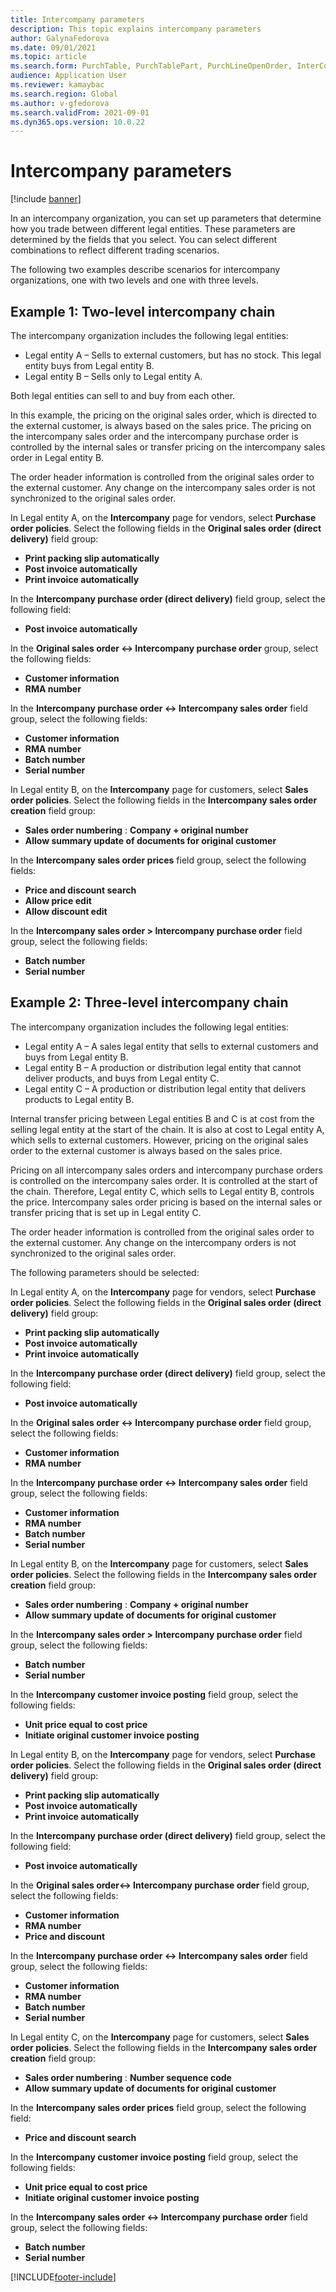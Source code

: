 ```yaml
---
title: Intercompany parameters
description: This topic explains intercompany parameters
author: GalynaFedorova
ms.date: 09/01/2021
ms.topic: article
ms.search.form: PurchTable, PurchTablePart, PurchLineOpenOrder, InterCompanyTradingRelationSetupCustomer
audience: Application User
ms.reviewer: kamaybac
ms.search.region: Global
ms.author: v-gfedorova
ms.search.validFrom: 2021-09-01
ms.dyn365.ops.version: 10.0.22
---
```


# Intercompany parameters

[!include [banner](../../includes/banner.md)]

In an intercompany organization, you can set up parameters that determine how you trade between different legal entities. These parameters are determined by the fields that you select. You can select different combinations to reflect different trading scenarios.

The following two examples describe scenarios for intercompany organizations, one with two levels and one with three levels.

## Example 1: Two-level intercompany chain

The intercompany organization includes the following legal entities:

- Legal entity A – Sells to external customers, but has no stock. This legal entity buys from Legal entity B.
- Legal entity B – Sells only to Legal entity A.

Both legal entities can sell to and buy from each other.

In this example, the pricing on the original sales order, which is directed to the external customer, is always based on the sales price. The pricing on the intercompany sales order and the intercompany purchase order is controlled by the internal sales or transfer pricing on the intercompany sales order in Legal entity B.

The order header information is controlled from the original sales order to the external customer. Any change on the intercompany sales order is not synchronized to the original sales order.

In Legal entity A, on the **Intercompany** page for vendors, select **Purchase order policies**. Select the following fields in the **Original sales order (direct delivery)** field group:

- **Print packing slip automatically**
- **Post invoice automatically**
- **Print invoice automatically**

In the **Intercompany purchase order (direct delivery)** field group, select the following field:

- **Post invoice automatically**

In the **Original sales order <-> Intercompany purchase order** group, select the following fields:

- **Customer information**
- **RMA number**

In the **Intercompany purchase order <-> Intercompany sales order** field group, select the following fields:

- **Customer information**
- **RMA number**
- **Batch number**
- **Serial number**

In Legal entity B, on the **Intercompany** page for customers, select **Sales order policies**. Select the following fields in the **Intercompany sales order creation** field group:

- **Sales order numbering** : **Company + original number**
- **Allow summary update of documents for original customer**

In the **Intercompany sales order prices** field group, select the following fields:

- **Price and discount search**
- **Allow price edit**
- **Allow discount edit**

In the **Intercompany sales order \> Intercompany purchase order** field group, select the following fields:

- **Batch number**
- **Serial number**

## Example 2: Three-level intercompany chain

The intercompany organization includes the following legal entities:

- Legal entity A – A sales legal entity that sells to external customers and buys from Legal entity B.
- Legal entity B – A production or distribution legal entity that cannot deliver products, and buys from Legal entity C.
- Legal entity C – A production or distribution legal entity that delivers products to Legal entity B.

Internal transfer pricing between Legal entities B and C is at cost from the selling legal entity at the start of the chain. It is also at cost to Legal entity A, which sells to external customers. However, pricing on the original sales order to the external customer is always based on the sales price.

Pricing on all intercompany sales orders and intercompany purchase orders is controlled on the intercompany sales order. It is controlled at the start of the chain. Therefore, Legal entity C, which sells to Legal entity B, controls the price. Intercompany sales order pricing is based on the internal sales or transfer pricing that is set up in Legal entity C.

The order header information is controlled from the original sales order to the external customer. Any change on the intercompany orders is not synchronized to the original sales order.

The following parameters should be selected:

In Legal entity A, on the **Intercompany** page for vendors, select **Purchase order policies**. Select the following fields in the **Original sales order (direct delivery)** field group:

- **Print packing slip automatically**
- **Post invoice automatically**
- **Print invoice automatically**

In the **Intercompany purchase order (direct delivery)** field group, select the following field:

- **Post invoice automatically**

In the **Original sales order <-> Intercompany purchase order** field group, select the following fields:

- **Customer information**
- **RMA number**

In the **Intercompany purchase order <-> Intercompany sales order** field group, select the following fields:

- **Customer information**
- **RMA number**
- **Batch number**
- **Serial number**

In Legal entity B, on the **Intercompany** page for customers, select **Sales order policies**. Select the following fields in the **Intercompany sales order creation** field group:

- **Sales order numbering** : **Company + original number**
- **Allow summary update of documents for original customer**

In the **Intercompany sales order \> Intercompany purchase order** field group, select the following fields:

- **Batch number**
- **Serial number**

In the **Intercompany customer invoice posting** field group, select the following fields:

- **Unit price equal to cost price**
- **Initiate original customer invoice posting**

In Legal entity B, on the **Intercompany** page for vendors, select **Purchase order policies**. Select the following fields in the **Original sales order (direct delivery)** field group:

- **Print packing slip automatically**
- **Post invoice automatically**
- **Print invoice automatically**

In the **Intercompany purchase order (direct delivery)** field group, select the following field:

- **Post invoice automatically**

In the **Original sales order<-> Intercompany purchase order** field group, select the following fields:

- **Customer information**
- **RMA number**
- **Price and discount**

In the **Intercompany purchase order <-> Intercompany sales order** field group, select the following fields:

- **Customer information**
- **RMA number**
- **Batch number**
- **Serial number**

In Legal entity C, on the **Intercompany** page for customers, select **Sales order policies**. Select the following fields in the **Intercompany sales order creation** field group:

- **Sales order numbering** : **Number sequence code**
- **Allow summary update of documents for original customer**

In the **Intercompany sales order prices** field group, select the following field:

- **Price and discount search**

In the **Intercompany customer invoice posting** field group, select the following fields:

- **Unit price equal to cost price**
- **Initiate original customer invoice posting**

In the **Intercompany sales order <-> Intercompany purchase order** field group, select the following fields:

- **Batch number**
- **Serial number**

[!INCLUDE[footer-include](../../includes/footer-banner.md)]
